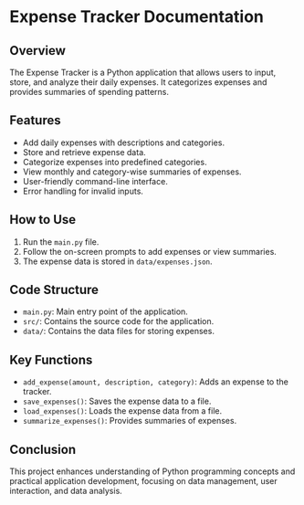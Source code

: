 # Expense Tracker Documentation

## Overview
The Expense Tracker is a Python application that allows users to input, store, and analyze their daily expenses. It categorizes expenses and provides summaries of spending patterns.

## Features
- Add daily expenses with descriptions and categories.
- Store and retrieve expense data.
- Categorize expenses into predefined categories.
- View monthly and category-wise summaries of expenses.
- User-friendly command-line interface.
- Error handling for invalid inputs.

## How to Use
1. Run the `main.py` file.
2. Follow the on-screen prompts to add expenses or view summaries.
3. The expense data is stored in `data/expenses.json`.

## Code Structure
- `main.py`: Main entry point of the application.
- `src/`: Contains the source code for the application.
- `data/`: Contains the data files for storing expenses.

## Key Functions
- `add_expense(amount, description, category)`: Adds an expense to the tracker.
- `save_expenses()`: Saves the expense data to a file.
- `load_expenses()`: Loads the expense data from a file.
- `summarize_expenses()`: Provides summaries of expenses.

## Conclusion
This project enhances understanding of Python programming concepts and practical application development, focusing on data management, user interaction, and data analysis.
